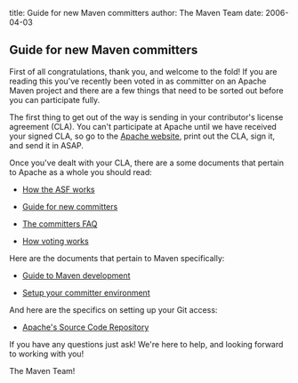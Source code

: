 title: Guide for new Maven committers
author: The Maven Team
date: 2006-04-03

<!--
Licensed to the Apache Software Foundation (ASF) under one
or more contributor license agreements.  See the NOTICE file
distributed with this work for additional information
regarding copyright ownership.  The ASF licenses this file
to you under the Apache License, Version 2.0 (the
"License"); you may not use this file except in compliance
with the License.  You may obtain a copy of the License at

    http://www.apache.org/licenses/LICENSE-2.0

Unless required by applicable law or agreed to in writing,
software distributed under the License is distributed on an
"AS IS" BASIS, WITHOUT WARRANTIES OR CONDITIONS OF ANY
KIND, either express or implied.  See the License for the
specific language governing permissions and limitations
under the License.
-->
## Guide for new Maven committers


 First of all congratulations, thank you, and welcome to the fold! If you are reading this you've recently been voted in as committer on an Apache Maven project and there are a few things that need to be sorted out before you can participate fully.


 The first thing to get out of the way is sending in your contributor's license agreement (CLA). You can't participate at Apache until we have received your signed CLA, so go to the [Apache website](http://www.apache.org/licenses/#clas), print out the CLA, sign it, and send it in ASAP.


 Once you've dealt with your CLA, there are a some documents that pertain to Apache as a whole you should read:



 - [How the ASF works](http://www.apache.org/foundation/how-it-works.html)

 - [Guide for new committers](http://www.apache.org/dev/new-committers-guide.html)

 - [The committers FAQ](http://www.apache.org/dev/committers.html)

 - [How voting works](http://www.apache.org/foundation/voting.html) 


 Here are the documents that pertain to Maven specifically:



 - [Guide to Maven development](/guides/development/guide-maven-development.html)

 - [Setup your committer environment](/developers/committer-environment.html)


 And here are the specifics on setting up your Git access:



 - [Apache's Source Code Repository](http://www.apache.org/dev/version-control.html)


 If you have any questions just ask! We're here to help, and looking forward to working with you!


 The Maven Team!


